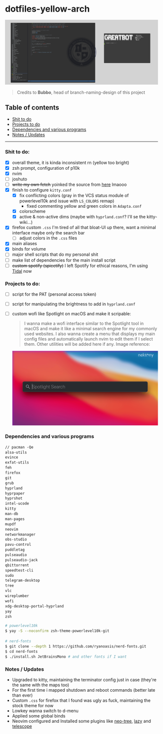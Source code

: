 #   dotfiles-yellow-arch

<img src="https://github.com/greatbot6120/yellowarch/blob/branchino-er-criminale/screenshots/example.png">

> Credits to **Bubbo**, head of branch-naming-design of this project

##  Table of contents

*   [Shit to do](#shit-to-do)
*   [Projects to do](#projects-to-do)
*   [Dependencies and various programs](#dependencies-and-various-programs)
*   [Notes / Updates](#notes-/-updates)

---

###  Shit to do:

- [x] overall theme, it is kinda inconsistent rn (yellow too bright)
- [x] zsh prompt, configuration of p10k
- [x] nvim
- [ ] joshuto  
- [ ] ~~write my own fetch~~ yoinked the source from [here](https://github.com/13-CF/afetch.git) lmaooo
- [x] finish to configure `kitty.conf`
    - [x] fix conflicting colors (gray in the VCS status module of powerlevel10k and issue with `LS_COLORS` remap)   
        *   fixed commenting yellow and green colors in `Adapta.conf`      
    - [x] colorscheme
    - [x] active & non-active dims (maybe with `hyprland.conf`? I'll se the kitty-wiki...)
- [x] firefox custom `.css` I'm tired of all that bloat-UI up there, want a minimal interface maybe only the search bar
    - [ ] adjust colors in the `.css` files 
- [x] main aliases
- [x] binds for volume 
- [ ] major shell scripts that do my personal shit
- [ ] make list of dependencies for the main install script
- [ ] ~~custom spotify (spicetify)~~ I left Spotify for ethical reasons, I'm using [Tidal](https://tidal.com/) now

###  Projects to do:

- [ ] script for the PAT (personal access token)
- [ ] script for manipulating the brightness to add in `hyprland.conf`
- [ ] custom wofi like Spotlight on macOS and make it scripable:
    > I wanna make a wofi interface similar to the Spotlight tool in macOS and make it like a minimal search engine for my commonly used websites. I also wanna create a menu that displays my main config files and automatically launch nvim to edit them if I select them. Other utilities will be added here if any. Image reference:
    
    <img src="https://github.com/greatbot6120/yellowarch/blob/branchino-er-criminale/images/spotlight.png">

###  Dependencies and various programs

```txt
// pacman -Qe
alsa-utils
evince
exfat-utils
feh
firefox
git
grub
hyprland
hyprpaper
hyprshot
intel-ucode
kitty
man-db
man-pages
mupdf
neovim
networkmanager
obs-studio
pavu-control
puddletag
pulseaudio
pulseaudio-jack
qbittorrent
speedtest-cli
sudo
telegram-desktop
tree
vlc
wireplumber
wofi
xdg-desktop-portal-hyprland
yay
zsh
```

```sh
# powerlevel10k
$ yay -S --noconfirm zsh-theme-powerlevel10k-git

# nerd-fonts
$ git clone --depth 1 https://github.com/ryanoasis/nerd-fonts.git
$ cd nerd-fonts
$ ./install.sh JetBrainsMono # and other fonts if I want
```

###  Notes / Updates

*   Upgraded to kitty, maintaining the terminator config just in case (they're the same with the maps too)
*   For the first time i mapped shutdown and reboot commands (better late than ever)
*   Custom `.css` for firefox that I found was ugly as fuck, maintaining the stock theme for now
*   Lowkey wanna switch to d-menu
*   Applied some global binds
*   Neovim configured and Installed some plugins like [neo-tree](https://github.com/nvim-neo-tree/neo-tree.nvim), [lazy](https://github.com/folke/lazy.nvim) and [telescope](https://github.com/nvim-telescope/telescope.nvim)
